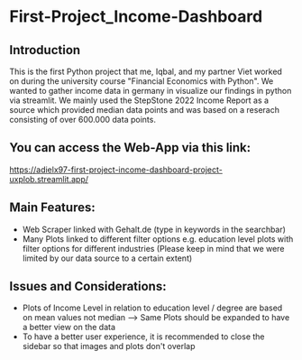 # First-Project_Income-Dashboard
## Introduction
This is the first Python project that me, Iqbal, and my partner Viet worked on during the university course "Financial Economics with Python". We wanted to gather income data in germany in visualize our findings in python via streamlit. We mainly used the StepStone 2022 Income Report as a source which provided median data points and was based on a reserach consisting of over 600.000 data points.   

## You can access the Web-App via this link: 
https://adielx97-first-project-income-dashboard-project-uxplob.streamlit.app/

## Main Features:
- Web Scraper linked with Gehalt.de (type in keywords in the searchbar)
- Many Plots linked to different filter options e.g. education level plots with filter options for different industries 
  (Please keep in mind that we were limited by our data source to a certain extent)

## Issues and Considerations:
- Plots of Income Level in relation to education level / degree are based on mean values not median
--> Same Plots should be expanded to have a better view on the data
- To have a better user experience, it is recommended to close the sidebar so that images and plots don't overlap
